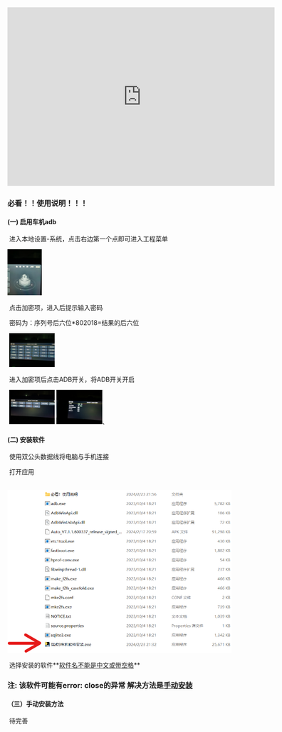 <iframe style="width:100%;height:auto;min-width:600px;min-height:400px;" src="https://star-history.com/embed?secret=Z2hwX1NkRTZydWZOQmNMTDI3MWo4azA5YXBPQ095NzN0SjN1akNheA==#zuo-qirun/Chery-Tiggo9-Install-software&Date" frameBorder="0"></iframe>

### 必看！！使用说明！！！

#### (一)  启用车机adb

​	进入本地设置-系统，点击右边第一个点即可进入工程菜单

​	<img src=".\Images\01.jpg" alt="进入本地设置-系统 点击右边第一个点" style="zoom:10%;" />

​	点击加密项，进入后提示输入密码

​	密码为：序列号后六位*802018=结果的后六位

​	<img src=".\Images\02.jpg" style="zoom:10%;" />

​	进入加密项后点击ADB开关，将ADB开关开启

​	<img src=".\Images\03.jpg" alt="03" style="zoom:10%;" />         <img src=".\Images\04.jpg" alt="04" style="zoom:10%;" />、

#### (二)  安装软件

​	使用双公头数据线将电脑与手机连接

​	打开应用

​	<img src=".\Images\文件.png" alt="应用" style="zoom:60%;" />

​	选择安装的软件**<u>软件名不能是中文或带空格</u>**

### **注: 该软件可能有error: close的异常 解决方法是<u>手动安装</u>**

#### （三）手动安装方法

​	待完善
